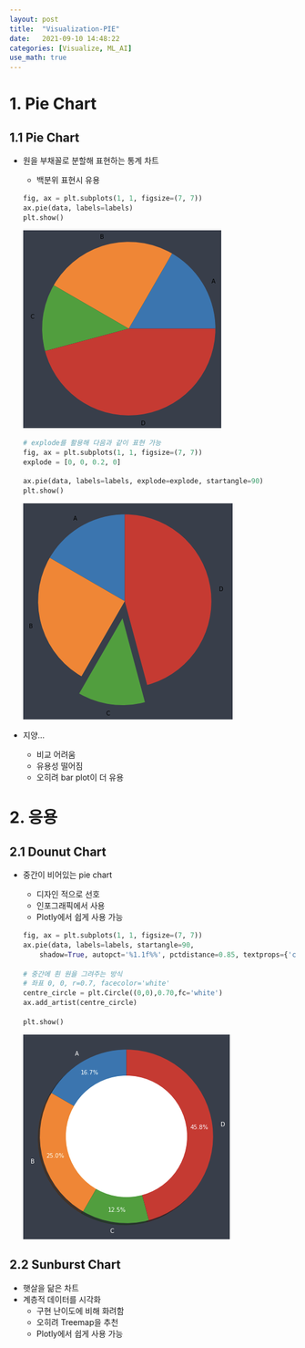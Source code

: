 ```yaml
---
layout: post
title:  "Visualization-PIE"
date:   2021-09-10 14:48:22
categories: [Visualize, ML_AI]
use_math: true
---
```


# 1. Pie Chart
## 1.1 Pie Chart
* 원을 부채꼴로 분할해 표현하는 통계 차트
	* 백분위 표현시 유용

	```python
	fig, ax = plt.subplots(1, 1, figsize=(7, 7))
	ax.pie(data, labels=labels)
	plt.show()
	```
	![](/assets/image/Viz/pi_1.PNG)

	```python
	# explode를 활용해 다음과 같이 표현 가능
	fig, ax = plt.subplots(1, 1, figsize=(7, 7))
	explode = [0, 0, 0.2, 0]

	ax.pie(data, labels=labels, explode=explode, startangle=90)
	plt.show()
	```
	![](/assets/image/Viz/pi_2.PNG)

* 지양...
	* 비교 어려움
	* 유용성 떨어짐
	* 오히려 bar plot이 더 유용

# 2. 응용
## 2.1 Dounut Chart
* 중간이 비어있는 pie chart
	* 디자인 적으로 선호
	* 인포그래픽에서 사용
	* Plotly에서 쉽게 사용 가능

	```python
	fig, ax = plt.subplots(1, 1, figsize=(7, 7))
	ax.pie(data, labels=labels, startangle=90,
		shadow=True, autopct='%1.1f%%', pctdistance=0.85, textprops={'color':"w"})

	# 중간에 흰 원을 그려주는 방식
	# 좌표 0, 0, r=0.7, facecolor='white'
	centre_circle = plt.Circle((0,0),0.70,fc='white')
	ax.add_artist(centre_circle)

	plt.show()
	```
	![](/assets/image/Viz/pi_4.PNG)

## 2.2 Sunburst Chart
* 햇살을 닮은 차트
* 계층적 데이터를 시각화
	* 구현 난이도에 비해 화려함
	* 오히려 Treemap을 추천
	* Plotly에서 쉽게 사용 가능

